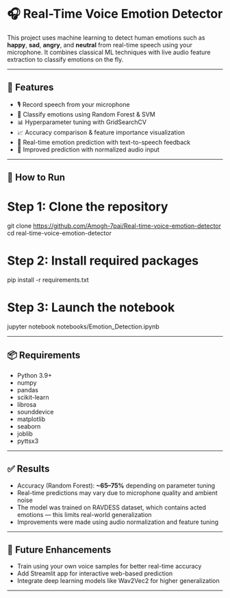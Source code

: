 # 🎧 Real-Time Voice Emotion Detector

This project uses machine learning to detect human emotions such as **happy**, **sad**, **angry**, and **neutral** from real-time speech using your microphone. It combines classical ML techniques with live audio feature extraction to classify emotions on the fly.

---

## 📌 Features

- 🎙️ Record speech from your microphone
- 🧠 Classify emotions using Random Forest & SVM
- 📊 Hyperparameter tuning with GridSearchCV
- 📈 Accuracy comparison & feature importance visualization
- 🔁 Real-time emotion prediction with text-to-speech feedback
- 🔧 Improved prediction with normalized audio input

---

## 🚀 How to Run

# Step 1: Clone the repository
git clone https://github.com/Amogh-7pai/Real-time-voice-emotion-detector
cd real-time-voice-emotion-detector

# Step 2: Install required packages
pip install -r requirements.txt

# Step 3: Launch the notebook
jupyter notebook notebooks/Emotion_Detection.ipynb

---

## 📦 Requirements
- Python 3.9+
- numpy
- pandas
- scikit-learn
- librosa
- sounddevice
- matplotlib
- seaborn
- joblib
- pyttsx3

---

## ✅ Results

- Accuracy (Random Forest): **~65–75%** depending on parameter tuning
- Real-time predictions may vary due to microphone quality and ambient noise
- The model was trained on RAVDESS dataset, which contains acted emotions — this limits real-world generalization
- Improvements were made using audio normalization and feature tuning

---

## 🔮 Future Enhancements

- Train using your own voice samples for better real-time accuracy
- Add Streamlit app for interactive web-based prediction
- Integrate deep learning models like Wav2Vec2 for higher generalization

---


